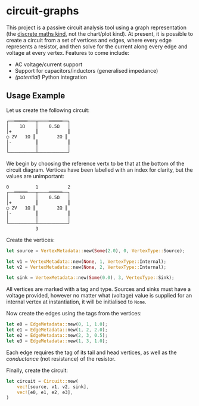# circuit-graphs

This project is a passive circuit analysis tool using a graph representation
(the [discrete maths kind][graphs], not the chart/plot kind). At present, it is
possible to create a circuit from a set of vertices and edges, where every edge
represents a resistor, and then solve for the current along every edge and
voltage at every vertex. Features to come include:

* AC voltage/current support
* Support for capacitors/inductors (generalised impedance)
* *(potential)* Python integration

## Usage Example

Let us create the following circuit:
```script
┌──═════───┬────═════──┐
│    1Ω    │    0.5Ω   │
│+         ║           ║ 
◯ 2V   1Ω ║        2Ω ║
│-         ║           ║
│          │           │
└──────────┴───────────┘
```

We begin by choosing the reference vertx to be that at the bottom of the circuit
diagram. Vertices have been labelled with an index for clarity, but the values
are unimportant:
```script
0          1           2
┌──═════───┬────═════──┐
│    1Ω    │    0.5Ω   │
│+         ║           ║ 
◯ 2V   1Ω ║        2Ω ║
│-         ║           ║
│          │           │
└──────────┴───────────┘
           3
```

Create the vertices:
```rust
let source = VertexMetadata::new(Some(2.0), 0, VertexType::Source);

let v1 = VertexMetadata::new(None, 1, VertexType::Internal);
let v2 = VertexMetadata::new(None, 2, VertexType::Internal);

let sink = VertexMetadata::new(Some(0.0), 3, VertexType::Sink);
```

All vertices are marked with a tag and type. Sources and sinks must have a
voltage provided, however no matter what (voltage) value is supplied for an
internal vertex at instantiation, it will be initialised to `None`.

Now create the edges using the tags from the vertices:
```rust
let e0 = EdgeMetadata::new(0, 1, 1.0);
let e1 = EdgeMetadata::new(1, 2, 2.0);
let e2 = EdgeMetadata::new(2, 3, 0.5);
let e3 = EdgeMetadata::new(1, 3, 1.0);
```

Each edge requires the tag of its tail and head vertices, as well as the
*conductance* (not resistance) of the resistor.

Finally, create the circuit:
```rust
let circuit = Circuit::new(
    vec![source, v1, v2, sink],
    vec![e0, e1, e2, e3],
)
```

[graphs]: <https://en.wikipedia.org/wiki/Graph_(discrete_mathematics)>
